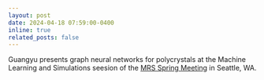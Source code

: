 ```yaml
---
layout: post
date: 2024-04-18 07:59:00-0400
inline: true
related_posts: false
---
```


Guangyu presents graph neural networks for polycrystals at the Machine Learning and Simulations seesion of the [MRS Spring Meeting](https://www.mrs.org/meetings-events/spring-meetings-exhibits/2024-mrs-spring-meeting) in Seattle, WA. 
